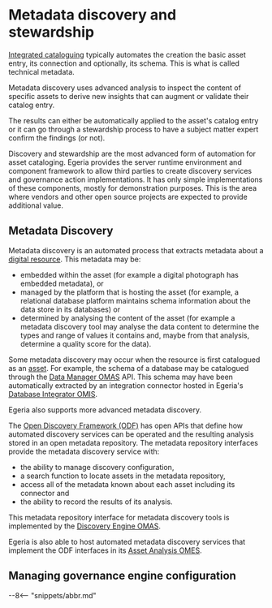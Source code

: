 <!-- SPDX-License-Identifier: CC-BY-4.0 -->
<!-- Copyright Contributors to the ODPi Egeria project 2019. -->

# Metadata discovery and stewardship

[Integrated cataloguing](/egeria-docs/features/integrated-cataloguing) typically automates the creation the basic asset entry, its connection and optionally, its schema.  This is what is called technical metadata.

Metadata discovery uses advanced analysis to inspect the content of specific assets to derive new insights that can augment or validate their catalog entry.

The results can either be automatically applied to the asset's catalog entry or it can go through a stewardship process to have a subject matter expert confirm the findings (or not).

Discovery and stewardship are the most advanced form of automation for asset cataloging. Egeria provides the server runtime environment and component framework to allow third parties to create discovery services and governance action implementations. It has only simple implementations of these components, mostly for demonstration purposes. This is the area where vendors and other open source projects are expected to provide additional value.

## Metadata Discovery

Metadata discovery is an automated process that extracts metadata about a [digital resource](/egeria-docs/concepts/resource). This metadata may be:

* embedded within the asset (for example a digital photograph has embedded metadata), or
* managed by the platform that is hosting the asset (for example, a relational database platform maintains schema information about the data store in its databases) or
* determined by analysing the content of the asset (for example a metadata discovery tool may analyse the data content to determine the types and range of values it contains and, maybe from that analysis, determine a quality score for the data).

Some metadata discovery may occur when the resource is first catalogued as an [asset](/egeria-docs/concepts/asset). For example, the schema of a database may be catalogued through the [Data Manager OMAS](/egeria-docs/services/omas/data-manager/overview) API. This schema may have been automatically extracted by an integration connector hosted in Egeria's [Database Integrator OMIS](/egeria-docs/services/omis/database-integrator/overview).

Egeria also supports more advanced metadata discovery.

The [Open Discovery Framework (ODF)](/egeria-docs/frameworks/odf/overview) has open APIs that define how automated discovery services can be operated and the resulting analysis stored in an open metadata repository. The metadata repository interfaces provide the metadata discovery service with:

 * the ability to manage discovery configuration,
 * a search function to locate assets in the metadata repository,
 * access all of the metadata known about each asset including its connector and
 * the ability to record the results of its analysis.

This metadata repository interface for metadata discovery tools is implemented by the [Discovery Engine OMAS](/egeria-docs/services/omas/discovery-engine).

Egeria is also able to host automated metadata discovery services that implement the ODF interfaces in its [Asset Analysis OMES](/egeria-docs/services/omes/asset-analysis).

## Managing governance engine configuration

--8<-- "snippets/abbr.md"